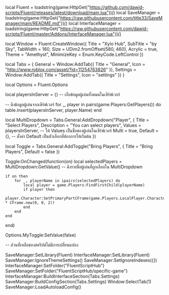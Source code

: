 local Fluent = loadstring(game:HttpGet("https://github.com/dawid-scripts/Fluent/releases/latest/download/main.lua"))()
local SaveManager = loadstring(game:HttpGet("https://raw.githubusercontent.com/title33/SaveManager/main/README.md"))()
local InterfaceManager = loadstring(game:HttpGet("https://raw.githubusercontent.com/dawid-scripts/Fluent/master/Addons/InterfaceManager.lua"))()

local Window = Fluent:CreateWindow({
    Title = "Xylo Hub",
    SubTitle = "by Sky",
    TabWidth = 160,
    Size = UDim2.fromOffset(580, 460),
    Acrylic = true,
    Theme = "Amethyst",
    MinimizeKey = Enum.KeyCode.LeftControl
})

local Tabs = {
    General = Window:AddTab({ Title = "General", Icon = "http://www.roblox.com/asset/?id=11254763826" }),
    Settings = Window:AddTab({ Title = "Settings", Icon = "settings" })
}

local Options = Fluent.Options

local playersInServer = {} -- เก็บข้อมูลผู้เล่นทั้งหมดในเซิร์ฟเวอร์

-- ดึงข้อมูลผู้เล่นจากเซิร์ฟเวอร์
for _, player in pairs(game.Players:GetPlayers()) do
    table.insert(playersInServer, player.Name)
end

local MultiDropdown = Tabs.General:AddDropdown("Player", {
    Title = "Select Players",
    Description = "You can select players",
    Values = playersInServer, -- ให้ Values เป็นชื่อของผู้เล่นในเซิร์ฟเวอร์
    Multi = true,
    Default = {}, -- ตั้งค่า Default เป็นตัวเลือกที่ต้องการให้เริ่มต้น
})

local Toggle = Tabs.General:AddToggle("Bring Players", { Title = "Bring Players", Default = false })

Toggle:OnChanged(function(on)
    local selectedPlayers = MultiDropdown:GetValue() -- ดึงรายชื่อผู้เล่นที่ถูกเลือกใน MultiDropdown

    if on then
        for _, playerName in ipairs(selectedPlayers) do
            local player = game.Players:FindFirstChild(playerName)
            if player then
                player.Character:SetPrimaryPartCFrame(game.Players.LocalPlayer.Character.HumanoidRootPart.CFrame * CFrame.new(0, 0, 2))
            end
        end
    end
end)

Options.MyToggle:SetValue(false)

-- ส่วนที่เหลือของสคริปต์ไม่มีการเปลี่ยนแปลง

SaveManager:SetLibrary(Fluent)
InterfaceManager:SetLibrary(Fluent)
SaveManager:IgnoreThemeSettings()
SaveManager:SetIgnoreIndexes({})
InterfaceManager:SetFolder("FluentScriptHub")
SaveManager:SetFolder("FluentScriptHub/specific-game")
InterfaceManager:BuildInterfaceSection(Tabs.Settings)
SaveManager:BuildConfigSection(Tabs.Settings)
Window:SelectTab(1)
SaveManager:LoadAutoloadConfig()

